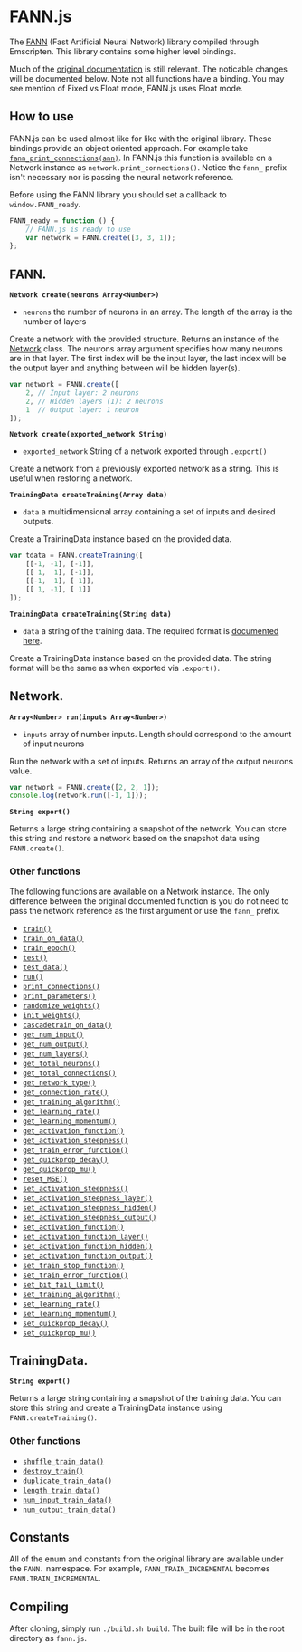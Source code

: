 # FANN.js

The [FANN](http://leenissen.dk/fann/index.php) (Fast Artificial Neural Network) library compiled through Emscripten. This library contains some higher level bindings.

Much of the [original documentation](http://leenissen.dk/fann/html/files/fann-h.html) is still relevant. The noticable changes will be documented below. Note not all functions have a binding. You may see mention of Fixed vs Float mode, FANN.js uses Float mode.

## How to use

FANN.js can be used almost like for like with the original library. These bindings provide an object oriented approach. For example take [`fann_print_connections(ann)`](http://leenissen.dk/fann/html/files/fann-h.html#fann_print_connections). In FANN.js this function is available on a Network instance as `network.print_connections()`. Notice the `fann_` prefix isn't necessary nor is passing the neural network reference.

Before using the FANN library you should set a callback to `window.FANN_ready`.

~~~js
FANN_ready = function () {
	// FANN.js is ready to use	
	var network = FANN.create([3, 3, 1]);
};
~~~

## FANN.

**`Network create(neurons Array<Number>)`**
- `neurons` the number of neurons in an array. The length of the array is the number of layers

Create a network with the provided structure. Returns an instance of the [Network](#Network) class. The neurons array argument specifies how many neurons are in that layer. The first index will be the input layer, the last index will be the output layer and anything between will be hidden layer(s).

~~~js
var network = FANN.create([
	2, // Input layer: 2 neurons
	2, // Hidden layers (1): 2 neurons
	1  // Output layer: 1 neuron
]);
~~~

**`Network create(exported_network String)`**
- `exported_network` String of a network exported through `.export()`

Create a network from a previously exported network as a string. This is useful when restoring a network.

**`TrainingData createTraining(Array data)`**
- `data` a multidimensional array containing a set of inputs and desired outputs.

Create a TrainingData instance based on the provided data. 

~~~js
var tdata = FANN.createTraining([
    [[-1, -1], [-1]],
    [[ 1,  1], [-1]],
    [[-1,  1], [ 1]],
    [[ 1, -1], [ 1]]
]);
~~~

**`TrainingData createTraining(String data)`**
- `data` a string of the training data. The required format is [documented here](http://leenissen.dk/fann/html/files/fann_train-h.html#fann_read_train_from_file).

Create a TrainingData instance based on the provided data. The string format will be the same as when exported via `.export()`.

## Network.

**`Array<Number> run(inputs Array<Number>)`**
- `inputs` array of number inputs. Length should correspond to the amount of input neurons

Run the network with a set of inputs. Returns an array of the output neurons value.

~~~js
var network = FANN.create([2, 2, 1]);
console.log(network.run([-1, 1]));
~~~

**`String export()`**

Returns a large string containing a snapshot of the network. You can store this string and restore a network based on the snapshot data using `FANN.create()`.

### Other functions

The following functions are available on a Network instance. The only difference between the original documented function is you do not need to pass the network reference as the first argument or use the `fann_` prefix.

- [`train()`](http://leenissen.dk/fann/html/files/fann_train-h.html#fann_train)
- [`train_on_data()`](http://leenissen.dk/fann/html/files/fann_train-h.html#fann_train_on_data)
- [`train_epoch()`](http://leenissen.dk/fann/html/files/fann_train-h.html#fann_train_epoch)
- [`test()`](http://leenissen.dk/fann/html/files/fann_train-h.html#fann_test)
- [`test_data()`](http://leenissen.dk/fann/html/files/fann_train-h.html#fann_test_data)
- [`run()`](http://leenissen.dk/fann/html/files/fann-h.html#fann_run)
- [`print_connections()`](http://leenissen.dk/fann/html/files/fann-h.html#fann_print_connections)
- [`print_parameters()`](http://leenissen.dk/fann/html/files/fann-h.html#fann_print_connections)
- [`randomize_weights()`](http://leenissen.dk/fann/html/files/fann-h.html#fann_init_weights)
- [`init_weights()`](http://leenissen.dk/fann/html/files/fann-h.html#fann_randomize_weights)
- [`cascadetrain_on_data()`](http://leenissen.dk/fann/html/files/fann_cascade-h.html#fann_cascadetrain_on_data)
- [`get_num_input()`](http://leenissen.dk/fann/html/files/fann-h.html#fann_get_num_input)
- [`get_num_output()`](http://leenissen.dk/fann/html/files/fann-h.html#fann_get_num_output)
- [`get_num_layers()`](http://leenissen.dk/fann/html/files/fann-h.html#fann_get_num_layers)
- [`get_total_neurons()`](http://leenissen.dk/fann/html/files/fann-h.html#fann_get_total_neurons)
- [`get_total_connections()`](http://leenissen.dk/fann/html/files/fann-h.html#fann_get_total_connections)
- [`get_network_type()`](http://leenissen.dk/fann/html/files/fann-h.html#fann_get_network_type)
- [`get_connection_rate()`](http://leenissen.dk/fann/html/files/fann-h.html#fann_get_connection_rate)
- [`get_training_algorithm()`](http://leenissen.dk/fann/html/files/fann-h.html#fann_get_training_algorithm)
- [`get_learning_rate()`](http://leenissen.dk/fann/html/files/fann_train-h.html#fann_get_learning_rate)
- [`get_learning_momentum()`](http://leenissen.dk/fann/html/files/fann_train-h.html#fann_get_learning_momentum)
- [`get_activation_function()`](http://leenissen.dk/fann/html/files/fann_train-h.html#fann_get_activation_function)
- [`get_activation_steepness()`](http://leenissen.dk/fann/html/files/fann_train-h.html#fann_get_activation_steepness)
- [`get_train_error_function()`](http://leenissen.dk/fann/html/files/fann_train-h.html#fann_get_train_error_function)
- [`get_quickprop_decay()`](http://leenissen.dk/fann/html/files/fann_train-h.html#fann_get_quickprop_decay)
- [`get_quickprop_mu()`](http://leenissen.dk/fann/html/files/fann_train-h.html#fann_get_quickprop_mu)
- [`reset_MSE()`](http://leenissen.dk/fann/html/files/fann_train-h.html#fann_reset_MSE)
- [`set_activation_steepness()`](http://leenissen.dk/fann/html/files/fann_train-h.html#fann_set_activation_steepness)
- [`set_activation_steepness_layer()`](http://leenissen.dk/fann/html/files/fann_train-h.html#fann_set_activation_steepness_layer)
- [`set_activation_steepness_hidden()`](http://leenissen.dk/fann/html/files/fann_train-h.html#fann_set_activation_steepness_hidden)
- [`set_activation_steepness_output()`](http://leenissen.dk/fann/html/files/fann_train-h.html#fann_set_activation_steepness_output)
- [`set_activation_function()`](http://leenissen.dk/fann/html/files/fann_train-h.html#fann_set_activation_function)
- [`set_activation_function_layer()`](http://leenissen.dk/fann/html/files/fann_train-h.html#fann_set_activation_function_layer)
- [`set_activation_function_hidden()`](http://leenissen.dk/fann/html/files/fann_train-h.html#fann_set_activation_function_hidden)
- [`set_activation_function_output()`](http://leenissen.dk/fann/html/files/fann_train-h.html#fann_set_activation_function_output)
- [`set_train_stop_function()`](http://leenissen.dk/fann/html/files/fann_train-h.html#fann_set_train_stop_function)
- [`set_train_error_function()`](http://leenissen.dk/fann/html/files/fann_train-h.html#fann_set_train_error_function)
- [`set_bit_fail_limit()`](http://leenissen.dk/fann/html/files/fann_train-h.html#fann_set_bit_fail_limit)
- [`set_training_algorithm()`](http://leenissen.dk/fann/html/files/fann_train-h.html#fann_set_training_algorithm)
- [`set_learning_rate()`](http://leenissen.dk/fann/html/files/fann_train-h.html#fann_set_learning_rate)
- [`set_learning_momentum()`](http://leenissen.dk/fann/html/files/fann_train-h.html#fann_set_learning_momentum)
- [`set_quickprop_decay()`](http://leenissen.dk/fann/html/files/fann_train-h.html#fann_set_quickprop_decay)
- [`set_quickprop_mu()`](http://leenissen.dk/fann/html/files/fann_train-h.html#fann_set_quickprop_mu)

## TrainingData.

**`String export()`**

Returns a large string containing a snapshot of the training data. You can store this string and create a TrainingData instance using `FANN.createTraining()`.

### Other functions

- [`shuffle_train_data()`](http://leenissen.dk/fann/html/files/fann_train-h.html#fann_shuffle_train_data)
- [`destroy_train()`](http://leenissen.dk/fann/html/files/fann_train-h.html#fann_destroy_train)
- [`duplicate_train_data()`](http://leenissen.dk/fann/html/files/fann_train-h.html#fann_duplicate_train_data)
- [`length_train_data()`](http://leenissen.dk/fann/html/files/fann_train-h.html#fann_length_train_data)
- [`num_input_train_data()`](http://leenissen.dk/fann/html/files/fann_train-h.html#fann_num_input_train_data)
- [`num_output_train_data()`](http://leenissen.dk/fann/html/files/fann_train-h.html#fann_num_output_train_data)

## Constants

All of the enum and constants from the original library are available under the `FANN.` namespace. For example, `FANN_TRAIN_INCREMENTAL` becomes `FANN.TRAIN_INCREMENTAL`.

## Compiling

After cloning, simply run `./build.sh build`. The built file will be in the root directory as `fann.js`.